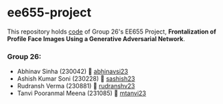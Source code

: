 # ee655-project

This repository holds [code](https://github.com/tanvincible/ee655-project/blob/main/model.py) of Group 26's EE655 Project, **Frontalization of Profile Face Images Using a Generative Adversarial Network**.

### Group 26:
- Abhinav Sinha (230042) 📧 [abhinavsi23](mailto:abhinavsi23.iitk.ac.in)
- Ashish Kumar Soni (230228) 📧 [sashish23](mailto:sashish23.iitk.ac.in)
- Rudransh Verma (230881) 📧 [rudranshv23](mailto:rudranshv23.iitk.ac.in)
- Tanvi Pooranmal Meena (231085) 📧 [mtanvi23](mailto:mtanvi23.iitk.ac.in)
